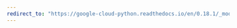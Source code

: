 ```yaml
---
redirect_to: "https://google-cloud-python.readthedocs.io/en/0.18.1/_modules/gcloud/storage/batch.html"
---
```

